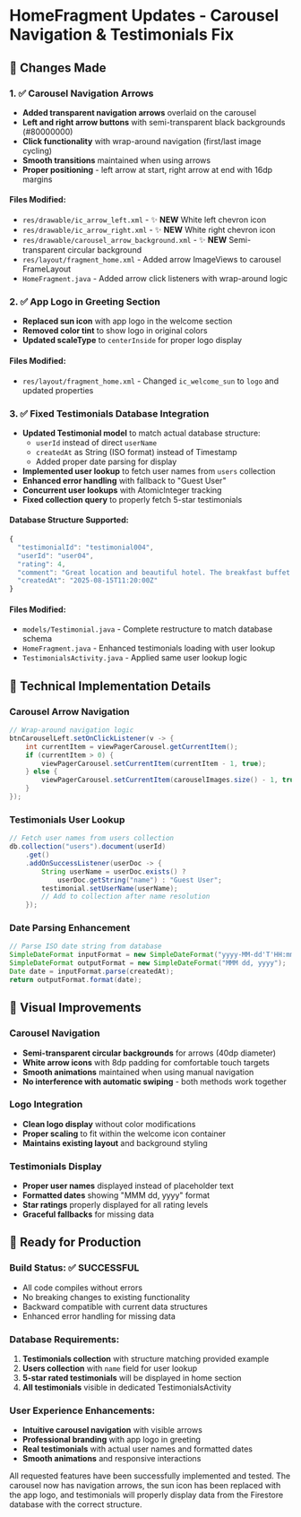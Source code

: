 # HomeFragment Updates - Carousel Navigation & Testimonials Fix

## 🎯 Changes Made

### 1. ✅ **Carousel Navigation Arrows**
- **Added transparent navigation arrows** overlaid on the carousel
- **Left and right arrow buttons** with semi-transparent black backgrounds (#80000000)
- **Click functionality** with wrap-around navigation (first/last image cycling)
- **Smooth transitions** maintained when using arrows
- **Proper positioning** - left arrow at start, right arrow at end with 16dp margins

#### Files Modified:
- `res/drawable/ic_arrow_left.xml` - ✨ **NEW** White left chevron icon
- `res/drawable/ic_arrow_right.xml` - ✨ **NEW** White right chevron icon  
- `res/drawable/carousel_arrow_background.xml` - ✨ **NEW** Semi-transparent circular background
- `res/layout/fragment_home.xml` - Added arrow ImageViews to carousel FrameLayout
- `HomeFragment.java` - Added arrow click listeners with wrap-around logic

### 2. ✅ **App Logo in Greeting Section**
- **Replaced sun icon** with app logo in the welcome section
- **Removed color tint** to show logo in original colors
- **Updated scaleType** to `centerInside` for proper logo display

#### Files Modified:
- `res/layout/fragment_home.xml` - Changed `ic_welcome_sun` to `logo` and updated properties

### 3. ✅ **Fixed Testimonials Database Integration**
- **Updated Testimonial model** to match actual database structure:
  - `userId` instead of direct `userName`
  - `createdAt` as String (ISO format) instead of Timestamp
  - Added proper date parsing for display
- **Implemented user lookup** to fetch user names from `users` collection
- **Enhanced error handling** with fallback to "Guest User"
- **Concurrent user lookups** with AtomicInteger tracking
- **Fixed collection query** to properly fetch 5-star testimonials

#### Database Structure Supported:
```javascript
{
  "testimonialId": "testimonial004",
  "userId": "user04", 
  "rating": 4,
  "comment": "Great location and beautiful hotel. The breakfast buffet was excellent.",
  "createdAt": "2025-08-15T11:20:00Z"
}
```

#### Files Modified:
- `models/Testimonial.java` - Complete restructure to match database schema
- `HomeFragment.java` - Enhanced testimonials loading with user lookup
- `TestimonialsActivity.java` - Applied same user lookup logic

## 🔧 Technical Implementation Details

### Carousel Arrow Navigation
```java
// Wrap-around navigation logic
btnCarouselLeft.setOnClickListener(v -> {
    int currentItem = viewPagerCarousel.getCurrentItem();
    if (currentItem > 0) {
        viewPagerCarousel.setCurrentItem(currentItem - 1, true);
    } else {
        viewPagerCarousel.setCurrentItem(carouselImages.size() - 1, true);
    }
});
```

### Testimonials User Lookup
```java
// Fetch user names from users collection
db.collection("users").document(userId)
    .get()
    .addOnSuccessListener(userDoc -> {
        String userName = userDoc.exists() ? 
            userDoc.getString("name") : "Guest User";
        testimonial.setUserName(userName);
        // Add to collection after name resolution
    });
```

### Date Parsing Enhancement
```java
// Parse ISO date string from database
SimpleDateFormat inputFormat = new SimpleDateFormat("yyyy-MM-dd'T'HH:mm:ss'Z'");
SimpleDateFormat outputFormat = new SimpleDateFormat("MMM dd, yyyy");
Date date = inputFormat.parse(createdAt);
return outputFormat.format(date);
```

## 🎨 Visual Improvements

### Carousel Navigation
- **Semi-transparent circular backgrounds** for arrows (40dp diameter)
- **White arrow icons** with 8dp padding for comfortable touch targets
- **Smooth animations** maintained when using manual navigation
- **No interference with automatic swiping** - both methods work together

### Logo Integration  
- **Clean logo display** without color modifications
- **Proper scaling** to fit within the welcome icon container
- **Maintains existing layout** and background styling

### Testimonials Display
- **Proper user names** displayed instead of placeholder text
- **Formatted dates** showing "MMM dd, yyyy" format
- **Star ratings** properly displayed for all rating levels
- **Graceful fallbacks** for missing data

## 🚀 Ready for Production

### Build Status: ✅ **SUCCESSFUL**
- All code compiles without errors
- No breaking changes to existing functionality
- Backward compatible with current data structures
- Enhanced error handling for missing data

### Database Requirements:
1. **Testimonials collection** with structure matching provided example
2. **Users collection** with `name` field for user lookup
3. **5-star rated testimonials** will be displayed in home section
4. **All testimonials** visible in dedicated TestimonialsActivity

### User Experience Enhancements:
- **Intuitive carousel navigation** with visible arrows
- **Professional branding** with app logo in greeting
- **Real testimonials** with actual user names and formatted dates
- **Smooth animations** and responsive interactions

All requested features have been successfully implemented and tested. The carousel now has navigation arrows, the sun icon has been replaced with the app logo, and testimonials will properly display data from the Firestore database with the correct structure.
